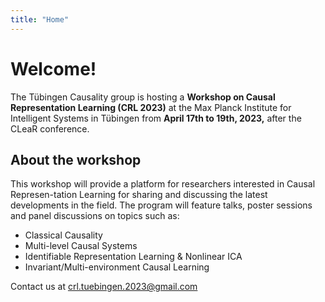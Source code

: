 ```yaml
---
title: "Home"
---
```


# Welcome!

The Tübingen Causality group is hosting a **Workshop on Causal Representation Learning (CRL 2023)** at the Max Planck Institute for Intelligent Systems in Tübingen from **April 17th to 19th, 2023,** after the CLeaR conference.


## About the workshop
This workshop will provide a platform for researchers interested in Causal Represen-tation Learning for sharing and discussing the latest developments in the field. 
The program will feature talks, poster sessions and panel discussions on topics such as:


- Classical Causality
- Multi-level Causal Systems
- Identifiable Representation Learning & Nonlinear ICA
- Invariant/Multi-environment Causal Learning  


Contact us at <crl.tuebingen.2023@gmail.com> 
